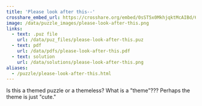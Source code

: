 ```yaml
---
title: 'Please look after this--'
crosshare_embed_url: https://crosshare.org/embed/0sST5x0MkhjqktMcAIBd/6GZEUgttSaMcNGI8CIiXptC8S1E3
image: /data/puzzle_images/please-look-after-this.png
links:
  - text: .puz file
    url: /data/puz_files/please-look-after-this.puz
  - text: pdf
    url: /data/pdfs/please-look-after-this.pdf
  - text: solution
    url: /data/solutions/please-look-after-this.png
aliases:
  - /puzzle/please-look-after-this.html
---
```


Is this a themed puzzle or a themeless? What is a "theme"??? Perhaps the theme is just "cute."
